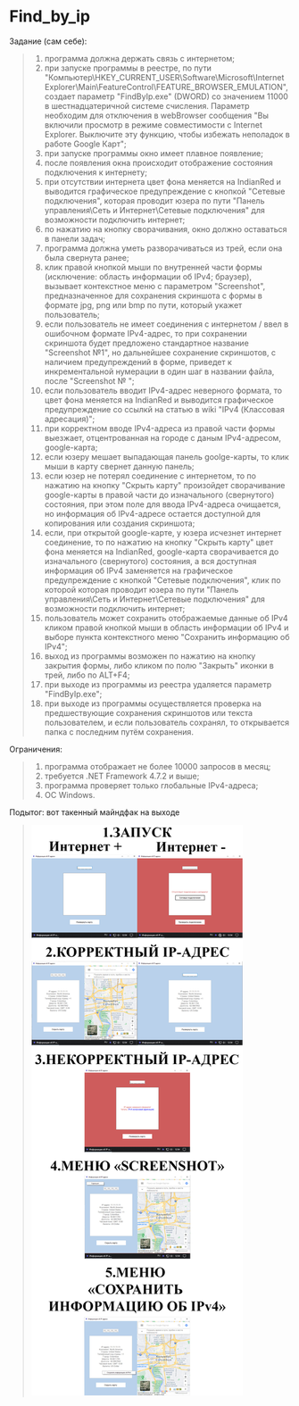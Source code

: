 # Find_by_ip
Задание (сам себе):
>1. программа должна держать связь с интернетом;
>2. при запуске программы в реестре, по пути "Компьютер\HKEY_CURRENT_USER\Software\Microsoft\Internet Explorer\Main\FeatureControl\FEATURE_BROWSER_EMULATION", создает параметр "FindByIp.exe" (DWORD) со значением 11000 в шестнадцатеричной системе счисления. Параметр необходим для отключения в webBrowser сообщения "Вы включили просмотр в режиме совместимости с Internet Explorer. Выключите эту функцию, чтобы избежать неполадок в работе Google Карт";
>3. при запуске программы окно имеет плавное появление;
>4. после появления окна происходит отображение состояния подключения к интернету;
>5. при отсутствии интернета цвет фона меняется на IndianRed и выводится графическое предупреждение с кнопкой "Сетевые подключения", которая проводит юзера по пути "Панель управления\Сеть и Интернет\Сетевые подключения" для возможности подключить интернет;
>6. по нажатию на кнопку сворачивания, окно должно оставаться в панели задач;
>7. программа должна уметь разворачиваться из трей, если она была свернута ранее;
>8. клик правой кнопкой мыши по внутренней части формы (исключение: область информации об IPv4; браузер), вызывает контекстное меню с параметром "Screenshot", предназначенное для сохранения скриншота с формы в формате jpg, png или bmp по пути, который укажет пользователь;
>9. если пользователь не имеет соединения с интернетом / ввел в ошибочном формате IPv4-адрес, то при сохранении скриншота будет предложено стандартное название "Screenshot №1", но дальнейшее сохранение скриншотов, с наличием предупреждений в форме, приведет к инкрементальной нумерации в один шаг в названии файла, после "Screenshot № "; 
>10. если пользователь вводит IPv4-адрес неверного формата, то цвет фона меняется на IndianRed и выводится графическое предупреждение со ссылкй на статью в wiki "IPv4 (Классовая адресация)";
>11. при корректном вводе IPv4-адреса из правой части формы выезжает, отцентрованная на городе с даным IPv4-адресом, google-карта;
>12. если юзеру мешает выпадающая панель goolge-карты, то клик мыши в карту свернет данную панель;
>13. если юзер не потерял соединение с интернетом, то по нажатию на кнопку "Скрыть карту" произойдет сворачивание google-карты в правой части до изначального (свернутого) состояния, при этом поле для ввода IPv4-адреса очищается, но информация об IPv4-адресе остается доступной для копирования или создания скриншота;
>14. если, при открытой google-карте, у юзера исчезнет интернет соединение, то по нажатию на кнопку "Скрыть карту" цвет фона меняется на IndianRed, google-карта сворачивается до изначального (свернутого) состояния, а вся доступная информация об IPv4 заменяется на графическое предупреждение с кнопкой "Сетевые подключения", клик по которой которая проводит юзера по пути "Панель управления\Сеть и Интернет\Сетевые подключения" для возможности подключить интернет;
>15. пользователь может сохранить отображаемые данные об IPv4 кликом правой кнопкой мыши в область информации об IPv4 и выборе пункта контекстного меню "Сохранить информацию об IPv4";
>16. выход из программы возможен по нажатию на кнопку закрытия формы, либо кликом по полю "Закрыть" иконки в трей, либо по ALT+F4;
>17. при выходе из программы из реестра удаляется параметр "FindByIp.exe";
>18. при выходе из программы осуществляется проверка на предшествующие сохранения скриншотов или текста пользователем, и если пользователь сохранял, то открывается папка с последним путём сохранения.

Ограничения:
>1. программа отображает не более 10000 запросов в месяц;
>2. требуется .NET Framework 4.7.2 и выше;
>3. программа проверяет только глобальные IPv4-адреса;
>4. ОС Windows.

Подытог: вот такенный майндфак на выходе
>![](FindByIp/Program_output.jpg)
